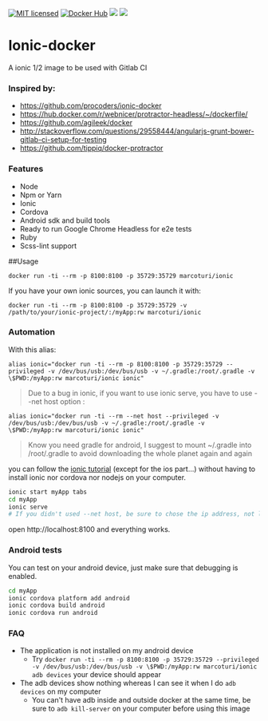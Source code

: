 [![MIT licensed](https://img.shields.io/badge/license-MIT-blue.svg)](https://tldrlegal.com/license/mit-license#summary) [![Docker Hub](https://img.shields.io/badge/docker-ready-blue.svg)](https://registry.hub.docker.com/u/marcoturi/ionic) [![](https://images.microbadger.com/badges/image/marcoturi/ionic.svg)](https://microbadger.com/images/marcoturi/ionic "Get your own image badge on microbadger.com") [![](https://images.microbadger.com/badges/version/marcoturi/ionic.svg)](https://microbadger.com/images/marcoturi/ionic "Get your own version badge on microbadger.com")

# Ionic-docker
A ionic 1/2 image to be used with Gitlab CI

### Inspired by:
- https://github.com/procoders/ionic-docker
- https://hub.docker.com/r/webnicer/protractor-headless/~/dockerfile/
- https://github.com/agileek/docker
- http://stackoverflow.com/questions/29558444/angularjs-grunt-bower-gitlab-ci-setup-for-testing
- https://github.com/tippiq/docker-protractor

### Features
- Node
- Npm or Yarn
- Ionic
- Cordova
- Android sdk and build tools
- Ready to run Google Chrome Headless for e2e tests
- Ruby
- Scss-lint support

##Usage

```
docker run -ti --rm -p 8100:8100 -p 35729:35729 marcoturi/ionic
```
If you have your own ionic sources, you can launch it with:

```
docker run -ti --rm -p 8100:8100 -p 35729:35729 -v /path/to/your/ionic-project/:/myApp:rw marcoturi/ionic
```

### Automation
With this alias:

```
alias ionic="docker run -ti --rm -p 8100:8100 -p 35729:35729 --privileged -v /dev/bus/usb:/dev/bus/usb -v ~/.gradle:/root/.gradle -v \$PWD:/myApp:rw marcoturi/ionic ionic"
```

> Due to a bug in ionic, if you want to use ionic serve, you have to use --net host option :

```
alias ionic="docker run -ti --rm --net host --privileged -v /dev/bus/usb:/dev/bus/usb -v ~/.gradle:/root/.gradle -v \$PWD:/myApp:rw marcoturi/ionic ionic"
```

> Know you need gradle for android, I suggest to mount ~/.gradle into /root/.gradle to avoid downloading the whole planet again and again

you can follow the [ionic tutorial](http://ionicframework.com/getting-started/) (except for the ios part...) without having to install ionic nor cordova nor nodejs on your computer.

```bash
ionic start myApp tabs
cd myApp
ionic serve
# If you didn't used --net host, be sure to chose the ip address, not localhost, or you would not be able to use it
```
open http://localhost:8100 and everything works.

### Android tests
You can test on your android device, just make sure that debugging is enabled.

```bash
cd myApp
ionic cordova platform add android
ionic cordova build android
ionic cordova run android
```

### FAQ
* The application is not installed on my android device
    * Try `docker run -ti --rm -p 8100:8100 -p 35729:35729 --privileged -v /dev/bus/usb:/dev/bus/usb -v \$PWD:/myApp:rw marcoturi/ionic adb devices` your device should appear
* The adb devices show nothing whereas I can see it when I do `adb devices` on my computer
    * You can't have adb inside and outside docker at the same time, be sure to `adb kill-server` on your computer before using this image
